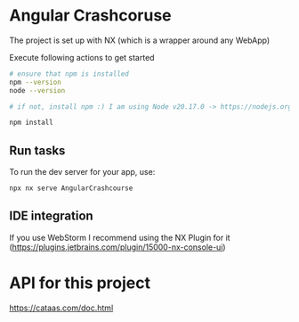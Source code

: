 # Angular Crashcoruse
The project is set up with NX (which is a wrapper around any WebApp)

Execute following actions to get started 

```sh
# ensure that npm is installed 
npm --version
node --version

# if not, install npm :) I am using Node v20.17.0 -> https://nodejs.org/en/download/package-manager

npm install
```

## Run tasks

To run the dev server for your app, use:

```sh
npx nx serve AngularCrashcourse
```

## IDE integration
If you use WebStorm I recommend using the NX Plugin for it (https://plugins.jetbrains.com/plugin/15000-nx-console-ui)


# API for this project
https://cataas.com/doc.html
